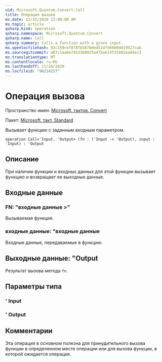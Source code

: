```yaml
---
uid: Microsoft.Quantum.Convert.Call
title: Операция вызова
ms.date: 11/25/2020 12:00:00 AM
ms.topic: article
qsharp.kind: operation
qsharp.namespace: Microsoft.Quantum.Convert
qsharp.name: Call
qsharp.summary: Calls a function with a given input.
ms.openlocfilehash: 92c159cef878fb587b0ed514fd6660dd19527cab
ms.sourcegitcommit: a87c1aa8e7453360025e47ba614f25b02ea84ec3
ms.translationtype: MT
ms.contentlocale: ru-RU
ms.lasthandoff: 11/26/2020
ms.locfileid: "96214217"
---
```

# <a name="call-operation"></a>Операция вызова

Пространство имен: [Microsoft. тактов. Convert](xref:Microsoft.Quantum.Convert)

Пакет: [Microsoft. такт. Standard](https://nuget.org/packages/Microsoft.Quantum.Standard)


Вызывает функцию с заданным входным параметром.

```qsharp
operation Call<'Input, 'Output> (fn : ('Input -> 'Output), input : 'Input) : 'Output
```


## <a name="description"></a>Описание

При наличии функции и входных данных для этой функции вызывает функцию и возвращает ее выходные данные.

## <a name="input"></a>Входные данные

### <a name="fn--input---output"></a>FN: "входные данные >"

Вызываемая функция.


### <a name="input--input"></a>входные данные: "входные данные

Входные данные, передаваемые в функцию.



## <a name="output--output"></a>Выходные данные: "Output

Результат вызова метода `fn`.

## <a name="type-parameters"></a>Параметры типа

### <a name="input"></a>' Input


### <a name="output"></a>' Output



## <a name="remarks"></a>Комментарии

Эта операция в основном полезна для принудительного вызова функции в определенном месте операции или для вызова функции, в которой ожидается операция.